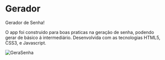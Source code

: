 # Gerador
Gerador de Senha!

O app foi construido para boas praticas na geração de senha, podendo gerar de básico á intermediário.
Desenvolvida com as tecnologias HTML5, CSS3, e Javascript.

![GeraSenha](https://user-images.githubusercontent.com/18532618/117345792-567b5380-ae7d-11eb-850a-8881bab08ef1.png)
